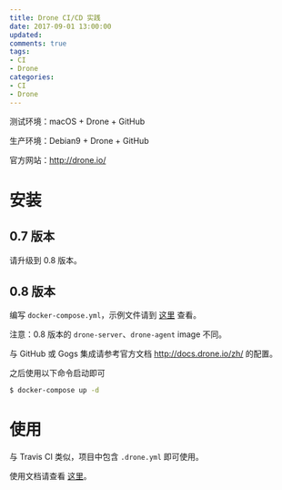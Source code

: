 ```yaml
---
title: Drone CI/CD 实践
date: 2017-09-01 13:00:00
updated:
comments: true
tags:
- CI
- Drone
categories:
- CI
- Drone
---
```


测试环境：macOS + Drone + GitHub

生产环境：Debian9 + Drone + GitHub

官方网站：http://drone.io/

<!--more-->

# 安装

## 0.7 版本

请升级到 0.8 版本。

## 0.8 版本

编写 `docker-compose.yml`，示例文件请到 [这里](https://github.com/khs1994-docker/ci/blob/master/docker-compose.yml) 查看。

注意：0.8 版本的 `drone-server`、`drone-agent` image 不同。

与 GitHub 或 Gogs 集成请参考官方文档 http://docs.drone.io/zh/ 的配置。

之后使用以下命令启动即可

```bash
$ docker-compose up -d
```

# 使用

与 Travis CI 类似，项目中包含 `.drone.yml` 即可使用。

使用文档请查看 [这里](http://docs.drone.io/getting-started/)。
